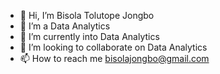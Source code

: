 - 👋 Hi, I’m Bisola Tolutope Jongbo
- 👀 I’m a Data Analytics
- 🌱 I’m currently into Data Analytics
- 💞️ I’m looking to collaborate on Data Analytics
- 📫 How to reach me bisolajongbo@gmail.com

<!---
bestjay-design/bestjay-design is a ✨ special ✨ repository because its `README.md` (this file) appears on your GitHub profile.
You can click the Preview link to take a look at your changes.
--->
